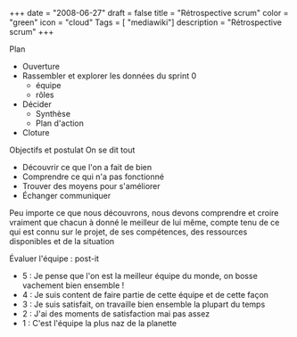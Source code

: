 +++
date = "2008-06-27"
draft = false
title = "Rétrospective scrum"
color = "green"
icon = "cloud"
Tags = [ "mediawiki"]
description = "Rétrospective scrum"
+++

Plan

-   Ouverture
-   Rassembler et explorer les données du sprint 0
    -   équipe
    -   rôles
-   Décider
    -   Synthèse
    -   Plan d'action
-   Cloture

Objectifs et postulat On se dit tout

-   Découvrir ce que l'on a fait de bien
-   Comprendre ce qui n'a pas fonctionné
-   Trouver des moyens pour s'améliorer
-   Échanger communiquer

Peu importe ce que nous découvrons, nous devons comprendre et croire
vraiment que chacun à donné le meilleur de lui même, compte tenu de ce
qui est connu sur le projet, de ses compétences, des ressources
disponibles et de la situation

Évaluer l'équipe : post-it

-   5 : Je pense que l'on est la meilleur équipe du monde, on bosse
    vachement bien ensemble !
-   4 : Je suis content de faire partie de cette équipe et de cette
    façon
-   3 : Je suis satisfait, on travaille bien ensemble la plupart du
    temps
-   2 : J'ai des moments de satisfaction mai pas assez
-   1 : C'est l'équipe la plus naz de la planette

